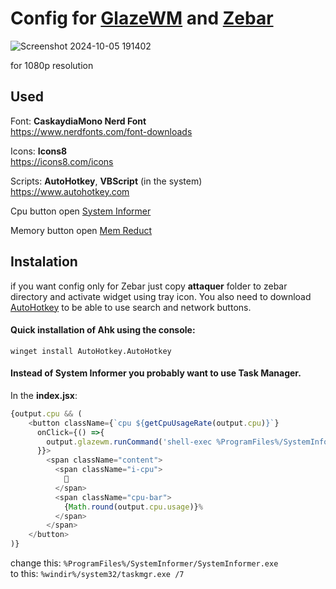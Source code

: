 # Config for [GlazeWM](https://github.com/glzr-io/glazewm) and [Zebar](https://github.com/glzr-io/zebar)
![Screenshot 2024-10-05 191402](https://github.com/user-attachments/assets/c820986d-5f09-4fbd-8cbc-384d2ef46420)

for 1080p resolution

## Used
Font: **CaskaydiaMono Nerd Font** <br>
https://www.nerdfonts.com/font-downloads

Icons: **Icons8** <br>
https://icons8.com/icons

Scripts: **AutoHotkey**, **VBScript** (in the system) <br>
https://www.autohotkey.com

Cpu button open [System Informer](https://systeminformer.sourceforge.io/) 

Memory button open [Mem Reduct](https://github.com/henrypp/memreduct)


## Instalation
if you want config only for Zebar just copy **attaquer** folder to zebar directory and activate widget using tray icon.
You also need to download [AutoHotkey](https://www.autohotkey.com/) to be able to use search and network buttons.
#### Quick installation of Ahk using the console:
```
winget install AutoHotkey.AutoHotkey
```
#### Instead of **System Informer** you probably want to use **Task Manager**. <br>
In the **index.jsx**:
```js
{output.cpu && (
    <button className={`cpu ${getCpuUsageRate(output.cpu)}`}
      onClick={() =>{
        output.glazewm.runCommand('shell-exec %ProgramFiles%/SystemInformer/SystemInformer.exe');
      }}>
        <span className="content">
          <span className="i-cpu">
            
          </span>
          <span className="cpu-bar">
            {Math.round(output.cpu.usage)}%
          </span>
        </span>
    </button>
)}
```
change this: ```%ProgramFiles%/SystemInformer/SystemInformer.exe``` <br>
to this: ```%windir%/system32/taskmgr.exe /7```
